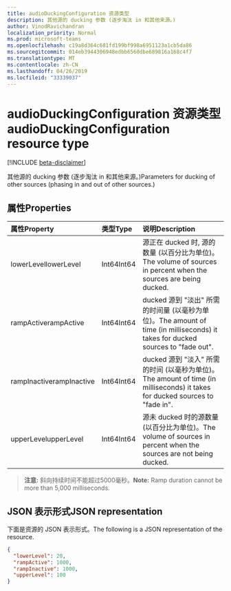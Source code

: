 ```yaml
---
title: audioDuckingConfiguration 资源类型
description: 其他源的 ducking 参数 (逐步淘汰 in 和其他来源。)
author: VinodRavichandran
localization_priority: Normal
ms.prod: microsoft-teams
ms.openlocfilehash: c19a8d364c681fd199bf998a6951123a1cb5da86
ms.sourcegitcommit: 014eb3944306948edbb6560dbe689816a168c4f7
ms.translationtype: MT
ms.contentlocale: zh-CN
ms.lasthandoff: 04/26/2019
ms.locfileid: "33339037"
---
```

# <a name="audioduckingconfiguration-resource-type"></a><span data-ttu-id="592e7-103">audioDuckingConfiguration 资源类型</span><span class="sxs-lookup"><span data-stu-id="592e7-103">audioDuckingConfiguration resource type</span></span>

[!INCLUDE [beta-disclaimer](../../includes/beta-disclaimer.md)]

<span data-ttu-id="592e7-104">其他源的 ducking 参数 (逐步淘汰 in 和其他来源。)</span><span class="sxs-lookup"><span data-stu-id="592e7-104">Parameters for ducking of other sources (phasing in and out of other sources.)</span></span>

## <a name="properties"></a><span data-ttu-id="592e7-105">属性</span><span class="sxs-lookup"><span data-stu-id="592e7-105">Properties</span></span>

| <span data-ttu-id="592e7-106">属性</span><span class="sxs-lookup"><span data-stu-id="592e7-106">Property</span></span>      | <span data-ttu-id="592e7-107">类型</span><span class="sxs-lookup"><span data-stu-id="592e7-107">Type</span></span>     | <span data-ttu-id="592e7-108">说明</span><span class="sxs-lookup"><span data-stu-id="592e7-108">Description</span></span>                                                                     |
| :------------ | :------- | :-------------------------------------------------------------------------------|
| <span data-ttu-id="592e7-109">lowerLevel</span><span class="sxs-lookup"><span data-stu-id="592e7-109">lowerLevel</span></span>    | <span data-ttu-id="592e7-110">Int64</span><span class="sxs-lookup"><span data-stu-id="592e7-110">Int64</span></span>    | <span data-ttu-id="592e7-111">源正在 ducked 时, 源的数量 (以百分比为单位)。</span><span class="sxs-lookup"><span data-stu-id="592e7-111">The volume of sources in percent when the sources are being ducked.</span></span>             |
| <span data-ttu-id="592e7-112">rampActive</span><span class="sxs-lookup"><span data-stu-id="592e7-112">rampActive</span></span>    | <span data-ttu-id="592e7-113">Int64</span><span class="sxs-lookup"><span data-stu-id="592e7-113">Int64</span></span>    | <span data-ttu-id="592e7-114">ducked 源到 "淡出" 所需的时间量 (以毫秒为单位)。</span><span class="sxs-lookup"><span data-stu-id="592e7-114">The amount of time (in milliseconds) it takes for ducked sources to "fade out".</span></span> |
| <span data-ttu-id="592e7-115">rampInactive</span><span class="sxs-lookup"><span data-stu-id="592e7-115">rampInactive</span></span>  | <span data-ttu-id="592e7-116">Int64</span><span class="sxs-lookup"><span data-stu-id="592e7-116">Int64</span></span>    | <span data-ttu-id="592e7-117">ducked 源到 "淡入" 所需的时间 (以毫秒为单位)。</span><span class="sxs-lookup"><span data-stu-id="592e7-117">The amount of time (in milliseconds) it takes for ducked sources to "fade in".</span></span>  |
| <span data-ttu-id="592e7-118">upperLevel</span><span class="sxs-lookup"><span data-stu-id="592e7-118">upperLevel</span></span>    | <span data-ttu-id="592e7-119">Int64</span><span class="sxs-lookup"><span data-stu-id="592e7-119">Int64</span></span>    | <span data-ttu-id="592e7-120">源未 ducked 时的源数量 (以百分比为单位)。</span><span class="sxs-lookup"><span data-stu-id="592e7-120">The volume of sources in percent when the sources are not being ducked.</span></span>         |

> <span data-ttu-id="592e7-121">**注意:** 斜向持续时间不能超过5000毫秒。</span><span class="sxs-lookup"><span data-stu-id="592e7-121">**Note:** Ramp duration cannot be more than 5,000 milliseconds.</span></span>

## <a name="json-representation"></a><span data-ttu-id="592e7-122">JSON 表示形式</span><span class="sxs-lookup"><span data-stu-id="592e7-122">JSON representation</span></span>

<span data-ttu-id="592e7-123">下面是资源的 JSON 表示形式。</span><span class="sxs-lookup"><span data-stu-id="592e7-123">The following is a JSON representation of the resource.</span></span>

<!-- {
  "blockType": "resource",
  "optionalProperties": [

  ],
  "@odata.type": "microsoft.graph.audioDuckingConfiguration"
}-->
```json
{
  "lowerLevel": 20,
  "rampActive": 1000,
  "rampInactive": 1000,
  "upperLevel": 100
}
```
<!-- uuid: 8fcb5dbc-d5aa-4681-8e31-b001d5168d79
2015-10-25 14:57:30 UTC -->
<!--
{
  "type": "#page.annotation",
  "description": "audioDuckingConfiguration resource",
  "keywords": "",
  "section": "documentation",
  "tocPath": "",
  "suppressions": []
}
-->
